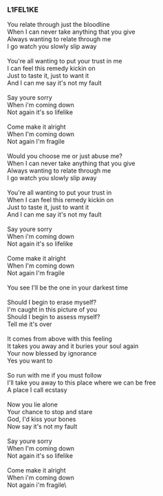 ### L1FEL1KE

You relate through just the bloodline\
When I can never take anything that you give\
Always wanting to relate through me\
I go watch you slowly slip away\
\
You're all wanting to put your trust in me\
I can feel this remedy kickin on\
Just to taste it, just to want it\
And I can me say it's not my fault\
\
Say youre sorry\
When i'm coming down\
Not again it's so lifelike\
\
Come make it alright\
When I'm coming down\
Not again I'm fragile\
\
Would you choose me or just abuse me?\
When I can never take anything that you give\
Always wanting to relate through me\
I go watch you slowly slip away\
\
You're all wanting to put your trust in\
When I can feel this remedy kickin on\
Just to taste it, just to want it\
And I can me say it's not my fault\
\
Say youre sorry\
When i'm coming down\
Not again it's so lifelike\
\
Come make it alright\
When I'm coming down\
Not again I'm fragile\
\
You see I'll be the one in your darkest time\
\
Should I begin to erase myself?\
I'm caught in this picture of you\
Should I begin to assess myself?\
Tell me it's over\
\
It comes from above with this feeling\
It takes you away and it buries your soul again\
Your now blessed by ignorance\
Yes you want to\
\
So run with me if you must follow\
I'll take you away to this place where we can be free\
A place I call ecstasy\
\
Now you lie alone\
Your chance to stop and stare\
God, I'd kiss your bones\
Now say it's not my fault\
\
Say youre sorry\
When I'm coming down\
Not again it's so lifelike\
\
Come make it alright\
When i'm coming down\
Not again i'm fragile\

